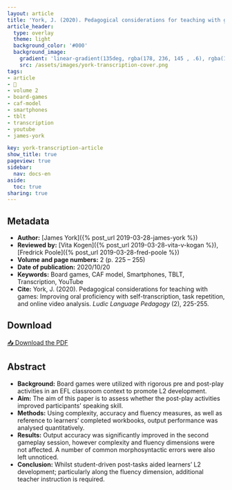 ```yaml
---
layout: article
title: 'York, J. (2020). Pedagogical considerations for teaching with games: Improving oral proficiency with self-transcription, task repetition, and online video analysis'
article_header:
  type: overlay
  theme: light
  background_color: '#000'
  background_image:
    gradient: 'linear-gradient(135deg, rgba(178, 236, 145 , .6), rgba(147, 81, 182, .6))'
    src: /assets/images/york-transcription-cover.png
tags:
- article
- 📔
- volume 2
- board-games
- caf-model
- smartphones
- tblt
- transcription
- youtube
- james-york

key: york-transcription-article
show_title: true
pageview: true
sidebar:
  nav: docs-en
aside:
  toc: true
sharing: true
---
```



<meta name="citation_title" content="Pedagogical considerations for teaching with games: Improving oral proficiency with self-transcription, task repetition, and online video analysis">
<meta name="citation_author" content="York, James">
<meta name="citation_publication_date" content="2020/10/20">
<meta name="citation_journal_title" content="Ludic Language Pedagogy">
<meta name="citation_volume" content="2">
<meta name="citation_firstpage" content="225">
<meta name="citation_lastpage" content="255">
<meta name="citation_pdf_url" content="http://www.llpjournal.org/assets/publication-pdfs/j-york-transcription.pdf">


<!--more-->

## Metadata

- **Author:** [James York]({% post_url 2019-03-28-james-york %})
- **Reviewed by:** [Vita Kogen]({% post_url 2019-03-28-vita-v-kogan %}), [Fredrick Poole]({% post_url 2019-03-28-fred-poole %})
- **Volume and page numbers:** 2 (p. 225 – 255)
- **Date of publication:** 2020/10/20
- **Keywords:** Board games, CAF model, Smartphones, TBLT, Transcription, YouTube
- **Cite:** York, J. (2020). Pedagogical considerations for teaching with games: Improving oral proficiency with self-transcription, task repetition, and online video analysis. *Ludic Language Pedagogy* (2), 225-255.

## Download

<a class="button button--action button--rounded button--lg" href="/assets/publication-pdfs/j-york-transcription.pdf"><i class="fas fa-file-download"></i> 📥 Download the PDF </a>

## Abstract

- **Background:** Board games were utilized with rigorous pre and post-play activities in an EFL classroom context to promote L2 development.
- **Aim:** The aim of this paper is to assess whether the post-play activities improved participants’ speaking skill.
- **Methods:** Using complexity, accuracy and fluency measures, as well as reference to learners’ completed workbooks, output performance was analysed quantitatively.
- **Results:** Output accuracy was significantly improved in the second gameplay session, however complexity and fluency dimensions were not affected. A number of common morphosyntactic errors were also left unnoticed.
- **Conclusion:** Whilst student-driven post-tasks aided learners’ L2 development; particularly along the fluency dimension, additional teacher instruction is required. 